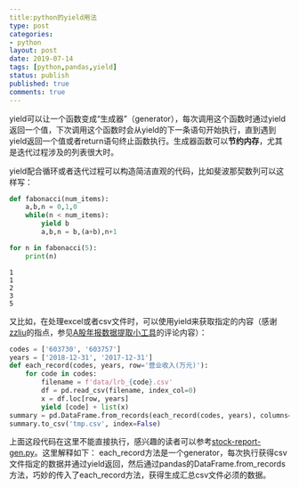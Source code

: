 ```yaml
---
title:python的yield用法
type: post
categories:
- python
layout: post
date: 2019-07-14
tags: [python,pandas,yield]
status: publish
published: true
comments: true
---
```


yield可以让一个函数变成“生成器”（generator），每次调用这个函数时通过yield返回一个值，下次调用这个函数时会从yield的下一条语句开始执行，直到遇到yield返回一个值或者return语句终止函数执行。生成器函数可以**节约内存**，尤其是迭代过程涉及的列表很大时。

yield配合循环或者迭代过程可以构造简洁直观的代码，比如斐波那契数列可以这样写：

```python
def fabonacci(num_items):
    a,b,n = 0,1,0
    while(n < num_items):
        yield b
        a,b,n = b,(a+b),n+1
```

```python
for n in fabonacci(5):
    print(n)
```

    1
    1
    2
    3
    5


又比如，在处理excel或者csv文件时，可以使用yield来获取指定的内容（感谢[zzliu](https://github.com/zz2liu)的指点，参见[A股年报数据提取小工具](https://subaochen.github.io/python/2019/07/11/stock-report-data-miner/)的评论内容）：

```python
codes = ['603730', '603757']
years = ['2018-12-31', '2017-12-31']
def each_record(codes, years, row='营业收入(万元)'):
    for code in codes:
        filename = f'data/lrb_{code}.csv'
        df = pd.read_csv(filename, index_col=0)
        x = df.loc[row, years]
        yield [code] + list(x)
summary = pd.DataFrame.from_records(each_record(codes, years), columns=['code'] + years)
summary.to_csv('tmp.csv', index=False)        
```
上面这段代码在这里不能直接执行，感兴趣的读者可以参考[stock-report-gen.py](https://github.com/subaochen/financial-tools/blob/master/stock-report-gen.py)。这里解释如下：
each_record方法是一个generator，每次执行获得csv文件指定的数据并通过yield返回，然后通过pandas的DataFrame.from_records方法，巧妙的传入了each_record方法，获得生成汇总csv文件必须的数据。


